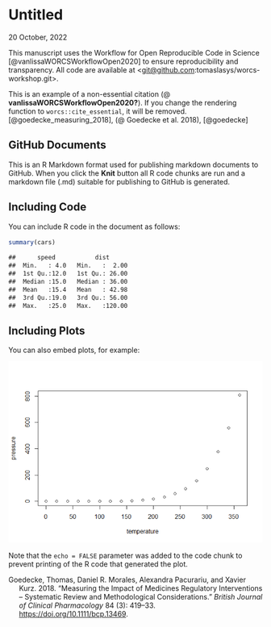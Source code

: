 Untitled
================
20 October, 2022

This manuscript uses the Workflow for Open Reproducible Code in Science
\[@vanlissaWORCSWorkflowOpen2020\] to ensure reproducibility and
transparency. All code <!--and data--> are available at
<git@github.com:tomaslasys/worcs-workshop.git>.

This is an example of a non-essential citation (@
**vanlissaWORCSWorkflowOpen2020?**). If you change the rendering
function to `worcs::cite_essential`, it will be removed.
\[@goedecke_measuring_2018\], (@ Goedecke et al. 2018), \[@goedecke\]

<!--The function below inserts a notification if the manuscript is knit using synthetic data. Make sure to insert it after load_data().-->

## GitHub Documents

This is an R Markdown format used for publishing markdown documents to
GitHub. When you click the **Knit** button all R code chunks are run and
a markdown file (.md) suitable for publishing to GitHub is generated.

## Including Code

You can include R code in the document as follows:

``` r
summary(cars)
```

    ##      speed           dist       
    ##  Min.   : 4.0   Min.   :  2.00  
    ##  1st Qu.:12.0   1st Qu.: 26.00  
    ##  Median :15.0   Median : 36.00  
    ##  Mean   :15.4   Mean   : 42.98  
    ##  3rd Qu.:19.0   3rd Qu.: 56.00  
    ##  Max.   :25.0   Max.   :120.00

## Including Plots

You can also embed plots, for example:

![](manuscript_files/figure-gfm/pressure-1.png)<!-- -->

Note that the `echo = FALSE` parameter was added to the code chunk to
prevent printing of the R code that generated the plot.

<div id="refs" class="references csl-bib-body hanging-indent">

<div id="ref-goedecke_measuring_2018" class="csl-entry">

Goedecke, Thomas, Daniel R. Morales, Alexandra Pacurariu, and Xavier
Kurz. 2018. “Measuring the Impact of Medicines Regulatory Interventions
– Systematic Review and Methodological Considerations.” *British Journal
of Clinical Pharmacology* 84 (3): 419–33.
<https://doi.org/10.1111/bcp.13469>.

</div>

</div>
